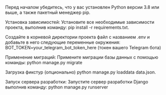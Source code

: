 Перед началом убедитесь, что у вас установлен Python версии 3.8 или выше, а также пакетный менеджер pip.

Установка зависимостей:
Установите все необходимые зависимости проекта, выполнив команду: pip install -r requirements.txt.


Создайте в корневой директории проекта файл с названием .env и добавьте в него следующие переменные окружения:
BOT_TOKEN=your_telegram_bot_token_here (токен вашего Telegram бота)


Применение миграций:
Примените миграции базы данных с помощью команды: python manage.py migrate


Загрузка фикстур (опционально)
python manage.py loaddata data.json.


Запуск сервера разработки:
Запустите сервер разработки Django выполнив команду: python manage.py runserver
